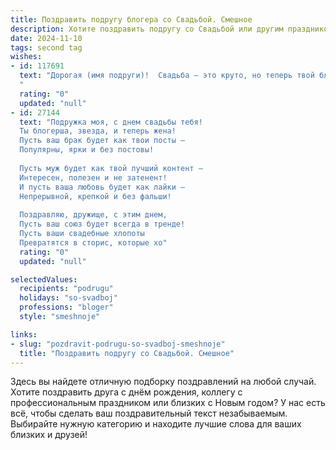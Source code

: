 ```yaml
---
title: Поздравить подругу блогера со Свадьбой. Смешное
description: Хотите поздравить подругу со Свадьбой или другим праздником? Наш ИИ создаст незабываемое поздравление, а вы обязательно выделитесь среди других.  
date: 2024-11-10
tags: second tag
wishes:
- id: 117691
  text: "Дорогая (имя подруги)!  Свадьба – это круто, но теперь твой блог будет посвящён не только косметике и лукам, но и мужу, который, надеюсь, умеет сам себе чистить ботинки!  Поздравляю с официальным обретением второй половинки и желаю, чтобы семейный бюджет был таким же бездонным, как твоя фантазия на тему очередного поста в Инстаграм!  Горько! (но не для желудка, конечно,  празднуйте с размахом!)
  "
  rating: "0"
  updated: "null"
- id: 27144
  text: "Подружка моя, с днем свадьбы тебя!
  Ты блогерша, звезда, и теперь жена!
  Пусть ваш брак будет как твои посты –
  Популярны, ярки и без постовы!
  
  Пусть муж будет как твой лучший контент –
  Интересен, полезен и не затенент!
  И пусть ваша любовь будет как лайки –
  Непрерывной, крепкой и без фальши!
  
  Поздравляю, дружище, с этим днем,
  Пусть ваш союз будет всегда в тренде!
  Пусть ваши свадебные хлопоты
  Превратятся в сторис, которые хо"
  rating: "0"
  updated: "null"

selectedValues:
  recipients: "podrugu"
  holidays: "so-svadboj"
  professions: "bloger"
  style: "smeshnoje"

links:
- slug: "pozdravit-podrugu-so-svadboj-smeshnoje"
  title: "Поздравить подругу со Свадьбой. Смешное"
---
```


Здесь вы найдете отличную подборку поздравлений на любой случай.
Хотите поздравить друга с днём рождения, коллегу с профессиональным праздником или близких с Новым годом? У нас есть всё, чтобы сделать ваш поздравительный текст незабываемым. Выбирайте нужную категорию и находите лучшие слова для ваших близких и друзей!
